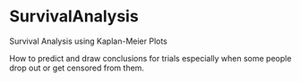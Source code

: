 # SurvivalAnalysis
Survival Analysis using Kaplan-Meier Plots

How to predict and draw conclusions for trials especially when some people drop out or get censored from them.
